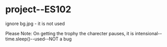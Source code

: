 # project--ES102

ignore bg.jpg - it is not used

Please Note: On getting the trophy the charecter pauses, it is intensional--time.sleep()--used--NOT a bug
